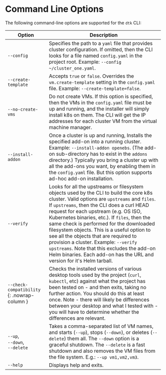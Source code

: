 # Command Line Options

The following command-line options are supported for the `dtk` CLI:

| Option | Description |
|-|-|
| `--config` | Specifies the path to a `yaml` file that provides cluster configuration. If omitted, then the CLI looks for a file named `config.yaml` in the project root. Example: `--config ~/cluster_one.yaml`. |
| `--create-template` | Accepts `true` or `false`. Overrides the `vm.create-template` setting in the `config.yaml` file. Example: `--create-template=false`. |
| `--no-create-vms` | Do not create VMs. If this option is specified, then the VMs in the `config.yaml` file must be up and running, and the installer will simply install k8s on them. The CLI will get the IP addresses for each cluster VM from the virtual machine manager. |
| `--install-addon` | Once a cluster is up and running, Installs the specified add-on into a running cluster. Example: `--install-addon openebs`. (The add-on sub-directory has to exist in the `addons` directory.) Typically you bring a cluster up with all the add-ons you want, by enabling them in the `config.yaml` file. But this option supports ad-hoc add-on installation. |
| `--verify` | Looks for all the upstreams or filesystem objects used by the CLI to build the core k8s cluster. Valid options are `upstreams` and `files`. If `upstreams`, then the CLI does a curl HEAD request for each upstream (e.g. OS ISO, Kubernetes binaries, etc.). If `files`, then the same check is performed for the downloaded filesystem objects. This is a useful option to see all the objects that are required to provision a cluster. Example: `--verify upstreams`. Note that this excludes the add-on Helm binaries. Each add-on has the URL and version for it's Helm tarball. |
| `--check-compatibility` {: .nowrap-column } | Checks the installed versions of various desktop tools used by the project (`curl`, `kubectl`, etc) against what the project has been tested on - and then exits, taking no further action. You should do this at least once. Note - there will likely be differences between your desktop and what I tested with - you will have to determine whether the differences are relevant. |
| `--up`,<br/>`--down`,<br/>`--delete` | Takes a comma-separated list of VM names, and starts (`--up`), stops (`--down`), or deletes (`--delete`) them all. The `--down` option is a graceful shutdown. The `--delete` is a fast shutdown and also removes the VM files from the file system. E.g.: `--up vm1,vm2,vm3`. |
| `--help` | Displays help and exits. |
